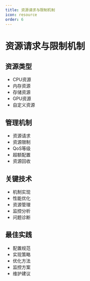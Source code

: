 ```yaml
---
title: 资源请求与限制机制
icon: resource
order: 6
---
```


# 资源请求与限制机制

## 资源类型
- CPU资源
- 内存资源
- 存储资源
- GPU资源
- 自定义资源

## 管理机制
- 资源请求
- 资源限制
- QoS等级
- 超额配置
- 资源回收

## 关键技术
- 机制实现
- 性能优化
- 资源管理
- 监控分析
- 问题诊断

## 最佳实践
- 配置规范
- 实现策略
- 优化方法
- 监控方案
- 维护建议
